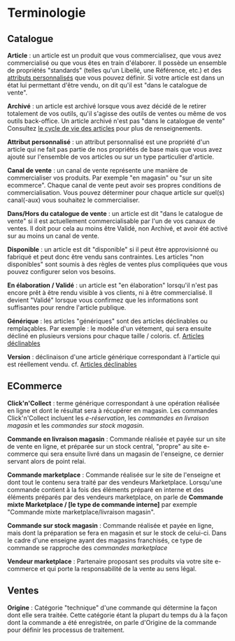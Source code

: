 # Terminologie

## Catalogue

**Article** : un article est un produit que vous commercialisez, que vous avez commercialisé ou que vous êtes en train d'élaborer. Il possède un ensemble de propriétés "standards" (telles qu'un Libellé, une Référence, etc.) et des [attributs personnalisés](#catalog_attribut) que vous pouvez définir. Si votre article est dans un état lui permettant d'être vendu, on dit qu'il est "dans le catalogue de vente".

**Archivé** : un article est archivé lorsque vous avez décidé de le retirer totalement de vos outils, qu'il s'agisse des outils de ventes ou même de vos outils back-office. Un article archivé n'est pas "dans le catalogue de vente" Consultez [le cycle de vie des articles](fr-fr/administration/concepts/catalogue/articles/cycle.html) pour plus de renseignements.

**Attribut personnalisé** : un attribut personnalisé est une propriété d'un article qui ne fait pas partie de nos propriétés de base mais que vous avez ajouté sur l'ensemble de vos articles ou sur un type particulier d'article.

**Canal de vente** : un canal de vente représente une manière de commercialiser vos produits. Par exemple "en magasin" ou "sur un site ecommerce". Chaque canal de vente peut avoir ses propres conditions de commercialisation. Vous pouvez déterminer pour chaque article sur quel(s) canal(-aux) vous souhaitez le commercialiser.

**Dans/Hors du catalogue de vente** : un article est dit "dans le catalogue de vente" si il est actuellement commercialisable par l'un de vos canaux de ventes. Il doit pour cela au moins être Validé, non Archivé, et avoir été activé sur au moins un canal de vente.

**Disponible** : un article est dit "disponible" si il peut être approvisionné ou fabriqué et peut donc être vendu sans contraintes. Les articles "non disponibles" sont soumis à des règles de ventes plus compliquées que vous pouvez configurer selon vos besoins.

**En élaboration / Validé** : un article est "en élaboration" lorsqu'il n'est pas encore prêt à être rendu visible à vos clients, ni à être commercialisé. Il devient "Validé" lorsque vous confirmez que les informations sont suffisantes pour rendre l'article publique.

**Générique** : les articles "génériques" sont des articles déclinables ou remplaçables. Par exemple : le modèle d'un vétement, qui sera ensuite décliné en plusieurs versions pour chaque taille / coloris. cf. [Articles déclinables](fr-fr/administration/concepts/catalogue/articles/declinables.html)

**Version** : déclinaison d'une article générique correspondant à l'article qui est réellement vendu. cf. [Articles déclinables](fr-fr/administration/concepts/catalogue/articles/declinables.html)

## ECommerce

**Click'n'Collect** : terme générique correspondant à une opération réalisée en ligne et dont le résultat sera à récupérer en magasin. Les commandes Click'n'Collect incluent les _e-réservation_, les _commandes en livraison magasin_ et les _commandes sur stock magasin_.

**Commande en livraison magasin** : Commande réalisée et payée sur un site de vente en ligne, et préparée sur un stock central, "propre" au site e-commerce qui sera ensuite livré dans un magasin de l'enseigne, ce dernier servant alors de point relai.

**Commande marketplace** : Commande réalisée sur le site de l'enseigne et dont tout le contenu sera traité par des vendeurs Marketplace. Lorsqu'une commande contient à la fois des éléments préparé en interne et des éléments préparés par des vendeurs marketplace, on parle de **Commande mixte Marketplace / [le type de commande interne]** par exemple "Commande mixte marketplace/livraison magasin".

**Commande sur stock magasin** : Commande réalisée et payée en ligne, mais dont la préparation se fera en magasin et sur le stock de celui-ci. Dans le cadre d'une enseigne ayant des magasins franchisés, ce type de commande se rapproche des _commandes marketplace_

**Vendeur marketplace** : Partenaire proposant ses produits via votre site e-commerce et qui porte la responsabilité de la vente au sens légal.

## Ventes

**Origine** : Catégorie "technique" d'une commande qui détermine la façon dont elle sera traitée. Cette catégorie étant la plupart du temps du à la façon dont la commande a été enregistrée, on parle d'Origine de la commande pour définir les processus de traitement.
